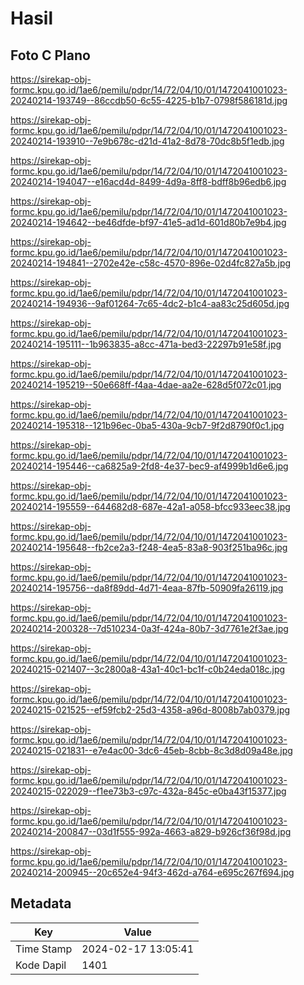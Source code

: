 # Hasil

## Foto C Plano

https://sirekap-obj-formc.kpu.go.id/1ae6/pemilu/pdpr/14/72/04/10/01/1472041001023-20240214-193749--86ccdb50-6c55-4225-b1b7-0798f586181d.jpg

https://sirekap-obj-formc.kpu.go.id/1ae6/pemilu/pdpr/14/72/04/10/01/1472041001023-20240214-193910--7e9b678c-d21d-41a2-8d78-70dc8b5f1edb.jpg

https://sirekap-obj-formc.kpu.go.id/1ae6/pemilu/pdpr/14/72/04/10/01/1472041001023-20240214-194047--e16acd4d-8499-4d9a-8ff8-bdff8b96edb6.jpg

https://sirekap-obj-formc.kpu.go.id/1ae6/pemilu/pdpr/14/72/04/10/01/1472041001023-20240214-194642--be46dfde-bf97-41e5-ad1d-601d80b7e9b4.jpg

https://sirekap-obj-formc.kpu.go.id/1ae6/pemilu/pdpr/14/72/04/10/01/1472041001023-20240214-194841--2702e42e-c58c-4570-896e-02d4fc827a5b.jpg

https://sirekap-obj-formc.kpu.go.id/1ae6/pemilu/pdpr/14/72/04/10/01/1472041001023-20240214-194936--9af01264-7c65-4dc2-b1c4-aa83c25d605d.jpg

https://sirekap-obj-formc.kpu.go.id/1ae6/pemilu/pdpr/14/72/04/10/01/1472041001023-20240214-195111--1b963835-a8cc-471a-bed3-22297b91e58f.jpg

https://sirekap-obj-formc.kpu.go.id/1ae6/pemilu/pdpr/14/72/04/10/01/1472041001023-20240214-195219--50e668ff-f4aa-4dae-aa2e-628d5f072c01.jpg

https://sirekap-obj-formc.kpu.go.id/1ae6/pemilu/pdpr/14/72/04/10/01/1472041001023-20240214-195318--121b96ec-0ba5-430a-9cb7-9f2d8790f0c1.jpg

https://sirekap-obj-formc.kpu.go.id/1ae6/pemilu/pdpr/14/72/04/10/01/1472041001023-20240214-195446--ca6825a9-2fd8-4e37-bec9-af4999b1d6e6.jpg

https://sirekap-obj-formc.kpu.go.id/1ae6/pemilu/pdpr/14/72/04/10/01/1472041001023-20240214-195559--644682d8-687e-42a1-a058-bfcc933eec38.jpg

https://sirekap-obj-formc.kpu.go.id/1ae6/pemilu/pdpr/14/72/04/10/01/1472041001023-20240214-195648--fb2ce2a3-f248-4ea5-83a8-903f251ba96c.jpg

https://sirekap-obj-formc.kpu.go.id/1ae6/pemilu/pdpr/14/72/04/10/01/1472041001023-20240214-195756--da8f89dd-4d71-4eaa-87fb-50909fa26119.jpg

https://sirekap-obj-formc.kpu.go.id/1ae6/pemilu/pdpr/14/72/04/10/01/1472041001023-20240214-200328--7d510234-0a3f-424a-80b7-3d7761e2f3ae.jpg

https://sirekap-obj-formc.kpu.go.id/1ae6/pemilu/pdpr/14/72/04/10/01/1472041001023-20240215-021407--3c2800a8-43a1-40c1-bc1f-c0b24eda018c.jpg

https://sirekap-obj-formc.kpu.go.id/1ae6/pemilu/pdpr/14/72/04/10/01/1472041001023-20240215-021525--ef59fcb2-25d3-4358-a96d-8008b7ab0379.jpg

https://sirekap-obj-formc.kpu.go.id/1ae6/pemilu/pdpr/14/72/04/10/01/1472041001023-20240215-021831--e7e4ac00-3dc6-45eb-8cbb-8c3d8d09a48e.jpg

https://sirekap-obj-formc.kpu.go.id/1ae6/pemilu/pdpr/14/72/04/10/01/1472041001023-20240215-022029--f1ee73b3-c97c-432a-845c-e0ba43f15377.jpg

https://sirekap-obj-formc.kpu.go.id/1ae6/pemilu/pdpr/14/72/04/10/01/1472041001023-20240214-200847--03d1f555-992a-4663-a829-b926cf36f98d.jpg

https://sirekap-obj-formc.kpu.go.id/1ae6/pemilu/pdpr/14/72/04/10/01/1472041001023-20240214-200945--20c652e4-94f3-462d-a764-e695c267f694.jpg


## Metadata

| Key        | Value               |
| ---------- | ------------------- |
| Time Stamp | 2024-02-17 13:05:41 |
| Kode Dapil | 1401                |



